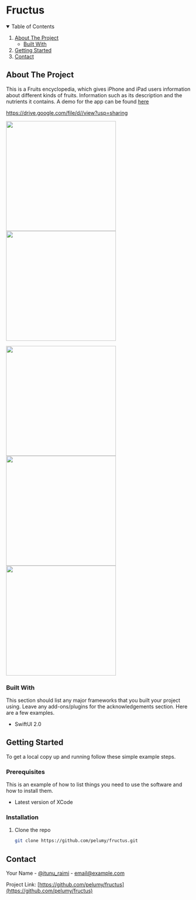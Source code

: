 # Fructus

<!-- TABLE OF CONTENTS -->
<details open="open">
  <summary>Table of Contents</summary>
  <ol>
    <li>
      <a href="#about-the-project">About The Project</a>
      <ul>
        <li><a href="#built-with">Built With</a></li>
      </ul>
    </li>
    <li>
      <a href="#getting-started">Getting Started</a>
    </li>
    <li><a href="#contact">Contact</a></li>
  </ol>
</details>



<!-- ABOUT THE PROJECT -->
## About The Project
This is a Fruits encyclopedia, which gives iPhone and iPad users information about different kinds of fruits. Information such as its description and the nutrients it contains.
A demo for the app can be found [here](https://drive.google.com/file/d/1gh2thzqewynPJFKVyk7OEt8gHsPxHgLa/view?usp=sharing)

https://drive.google.com/file/d//view?usp=sharing
<p float = "left">
<img src="https://drive.google.com/uc?export=view&id=1vEDtsFi6y0LY9JhBbwXFVU22AX6S-b3u" width = "300" >
<img src="https://drive.google.com/uc?export=view&id=1w5YVR_4FvsOufYUhMH3p70k_YJ5Z0juA" width = "300" >
</p>
<p float = "left">
<img src="https://drive.google.com/uc?export=view&id=1PzYLgYeZg8UzvQC5Dx6K-QUVSb8vJr3Y" width = "300" >
<img src="https://drive.google.com/uc?export=view&id=1IRNae-YCJwQxqVQKfOS4-ncUeMLVUwFI" width = "300" >
<img src="https://drive.google.com/uc?export=view&id=1oREzhxU8Dbr5gs6-DX3pSt2JeJnvJ_K9" width = "300" >
</p>


### Built With

This section should list any major frameworks that you built your project using. Leave any add-ons/plugins for the acknowledgements section. Here are a few examples.
* SwiftUI 2.0

<!-- GETTING STARTED -->
## Getting Started

To get a local copy up and running follow these simple example steps.

### Prerequisites

This is an example of how to list things you need to use the software and how to install them.
* Latest version of XCode

### Installation

1. Clone the repo
   ```sh
   git clone https://github.com/pelumy/fructus.git
   ```


<!-- CONTACT -->
## Contact

Your Name - [@itunu_raimi](https://twitter.com/itunu_raimi) - email@example.com

Project Link: [https://github.com/pelumy/fructus](https://github.com/pelumy/fructus)


